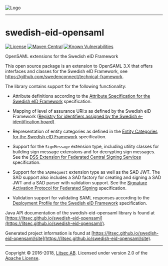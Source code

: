 ![Logo](https://github.com/litsec/eidas-opensaml/blob/master/docs/img/litsec-small.png)

------

# swedish-eid-opensaml

[![License](https://img.shields.io/badge/License-Apache%202.0-blue.svg)](https://opensource.org/licenses/Apache-2.0) [![Maven Central](https://maven-badges.herokuapp.com/maven-central/se.litsec.opensaml.sweid/swedish-eid-opensaml3/badge.svg)](https://maven-badges.herokuapp.com/maven-central/se.litsec.opensaml.sweid/swedish-eid-opensaml3) [![Known Vulnerabilities](https://snyk.io/test/github/litsec/swedish-eid-opensaml/badge.svg?targetFile=pom.xml)](https://snyk.io/test/github/litsec/swedish-eid-opensaml?targetFile=pom.xml)

OpenSAML extensions for the Swedish eID Framework

This open source package is an extension to OpenSAML 3.X that offers interfaces and classes for the Swedish eID Framework, see https://github.com/swedenconnect/technical-framework.

The library contains support for the following functionality:

* Attribute definitions according to the [Attribute Specification for the Swedish eID Framework](https://docs.swedenconnect.se/technical-framework/latest/ELN-0604_-_Attribute_Specification_for_the_Swedish_eID_Framework.html) specification.

* Mapping of level of assurance URI:s as defined by the Swedish eID Framework ([Registry for identifiers assigned by the Swedish e-identification board](https://docs.swedenconnect.se/technical-framework/latest/ELN-0602_-_Deployment_Profile_for_the_Swedish_eID_Framework.html)).

* Representation of entity categories as defined in the [Entity Categories for the Swedish eID Framework](https://docs.swedenconnect.se/technical-framework/latest/ELN-0606_-_Entity_Categories_for_the_Swedish_eID_Framework.html) specification.

* Support for the `SignMessage` extension type, including utility classes for building sign message extensions and for decrypting sign messages. See the [DSS Extension for Federated Central Signing Services](https://docs.swedenconnect.se/technical-framework/latest/ELN-0609_-_DSS_Extension_for_Federated_Signing_Services.html) specification.

* Support for the `SADRequest` extension type as well as the SAD JWT. The SAD support also includes a SAD factory for creating and signing a SAD JWT and a SAD parser with validation support. See the [Signature Activation Protocol for Federated Signing](https://docs.swedenconnect.se/technical-framework/latest/ELN-0613_-_Signature_Activation_Protocol.html) specification.

* Validation support for validating SAML responses according to the [Deployment Profile for the Swedish eID Framework](https://docs.swedenconnect.se/technical-framework/latest/ELN-0602_-_Deployment_Profile_for_the_Swedish_eID_Framework.html) specification.

Java API documentation of the swedish-eid-opensaml library is found at [https://litsec.github.io/swedish-eid-opensaml](https://litsec.github.io/swedish-eid-opensaml/).

Generated project information is found at [https://litsec.github.io/swedish-eid-opensaml/site](https://litsec.github.io/swedish-eid-opensaml/site).

------

Copyright &copy; 2016-2018, [Litsec AB](http://www.litsec.se). Licensed under version 2.0 of the [Apache License](http://www.apache.org/licenses/LICENSE-2.0).


